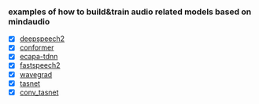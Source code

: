 ### examples of how to build&train audio related models based on mindaudio


- [x] [deepspeech2](https://github.com/mindspore-lab/mindaudio/blob/main/examples/deepspeech2/readme.md)
- [x] [conformer](https://github.com/mindspore-lab/mindaudio/blob/main/examples/conformer/readme.md)
- [x] [ecapa-tdnn](https://github.com/mindspore-lab/mindaudio/blob/main/examples/ECAPA-TDNN/readme.md)
- [x] [fastspeech2](https://github.com/mindspore-lab/mindaudio/blob/main/examples/fastspeech2/README.md)
- [x] [wavegrad](https://github.com/mindspore-lab/mindaudio/blob/main/examples/wavegrad/README.md)
- [x] [tasnet](https://github.com/mindspore-lab/mindaudio/blob/main/examples/tasnet/readme.md)
- [x] [conv_tasnet](https://github.com/mindspore-lab/mindaudio/blob/main/examples/conv_tasnet/readme.md)
